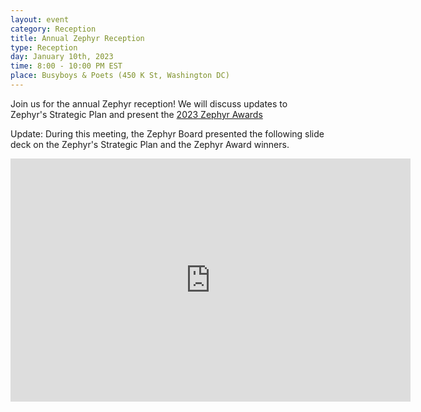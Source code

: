 ```yaml
---
layout: event
category: Reception
title: Annual Zephyr Reception
type: Reception
day: January 10th, 2023
time: 8:00 - 10:00 PM EST
place: Busyboys & Poets (450 K St, Washington DC)
---
```

Join us for the annual Zephyr reception!  We will discuss updates to Zephyr's Strategic Plan
and present the [2023 Zephyr Awards](/awards)

<p>Update: During this meeting, the Zephyr Board presented the following slide deck on the Zephyr's
Strategic Plan and the Zephyr Award winners.</p>

<iframe src="https://docs.google.com/presentation/d/e/2PACX-1vQtQ29nGrApGkM5jUaCdIpD4Al0li0TM8IcPgctHGe7HvFozgaPD6rvaEXQAZHNHw/embed?start=false&loop=false&delayms=3000" frameborder="0" width="640" height="389" allowfullscreen="true" mozallowfullscreen="true" webkitallowfullscreen="true"></iframe>